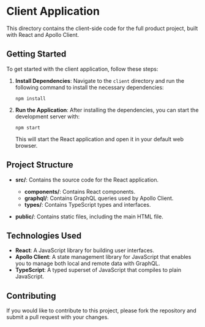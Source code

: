 # Client Application

This directory contains the client-side code for the full product project, built with React and Apollo Client.

## Getting Started

To get started with the client application, follow these steps:

1. **Install Dependencies**: Navigate to the `client` directory and run the following command to install the necessary dependencies:

   ```
   npm install
   ```

2. **Run the Application**: After installing the dependencies, you can start the development server with:

   ```
   npm start
   ```

   This will start the React application and open it in your default web browser.

## Project Structure

- **src/**: Contains the source code for the React application.
  - **components/**: Contains React components.
  - **graphql/**: Contains GraphQL queries used by Apollo Client.
  - **types/**: Contains TypeScript types and interfaces.

- **public/**: Contains static files, including the main HTML file.

## Technologies Used

- **React**: A JavaScript library for building user interfaces.
- **Apollo Client**: A state management library for JavaScript that enables you to manage both local and remote data with GraphQL.
- **TypeScript**: A typed superset of JavaScript that compiles to plain JavaScript.

## Contributing

If you would like to contribute to this project, please fork the repository and submit a pull request with your changes.